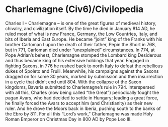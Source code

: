 # Charlemagne (Civ6)/Civilopedia

Charles I – Charlemagne – is one of the great figures of medieval history, chivalry, and civilization itself. By the time he died in January 814 AD, he ruled most of what is now France, Germany, the Low Countries, Italy, and bits of Iberia and East Europe. He became “joint” king of the Franks with his brother Carloman I upon the death of their father, Pepin the Short in 768, but in 771, Carloman died under “unexplained” circumstances.
In 774, at Pope Adrian’s behest, Charlemagne stomped the Lombard king Desiderous and thus became king of his extensive holdings that year. Engaged in fighting Saxons, in 776 he rushed back to north Italy to defeat the rebellious dukes of Spoleto and Fruili. Meanwhile, his campaigns against the Saxons dragged on for some 30 years, marked by submission and then insurrection in a cycle that didn’t end until 804. With the collapse of the Saxon kingdoms, Bavaria submitted to Charlemagne’s rule in 794.
Interspersed with all this, Charles (now being called “the Great”) periodically fought the pagan Avars, who had decided to settle in Hungary; leading a great force, he finally forced the Avars to accept him (and Christianity) as their new ruler. And he drove the Moors back in Iberia, pushing south to the banks of the Ebro by 811. For all this “Lord’s work,” Charlemagne was made Holy Roman Emperor on Christmas Day in 800 AD by Pope Leo III.